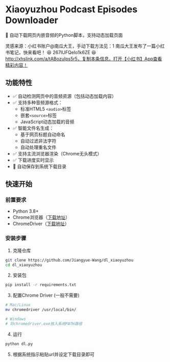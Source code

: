 # Xiaoyuzhou Podcast Episodes Downloader

🎵 自动下载网页内嵌音频的Python脚本，支持动态加载页面

灵感来源：小红书账户@南瓜大王，手动下载方法见：1 南瓜大王发布了一篇小红书笔记，快来看吧！ 😆 267IUFQeIo1k6ZE 😆 http://xhslink.com/a/tABozuIps5r5，复制本条信息，打开【小红书】App查看精彩内容！

## 功能特性

- ✅ 自动检测网页中的音频资源（包括动态加载内容）
- ✅ 支持多种音频源格式：
  - 标准HTML5 `<audio>`标签
  - 嵌套`<source>`标签
  - JavaScript动态加载的音频
- ✅ 智能文件名生成：
  - 基于网页标题自动命名
  - 自动过滤非法字符
  - 自动处理重名文件
- ✅ 支持主流浏览器渲染（Chrome无头模式）
- ✅ 下载进度实时显示
- 📂 自动保存到系统下载目录

## 快速开始

### 前置要求

- Python 3.8+
- Chrome浏览器（[下载地址](https://www.google.com/chrome/)）
- ChromeDriver（[下载地址](https://chromedriver.chromium.org/)）

### 安装步骤

1. 克隆仓库
```bash
git clone https://github.com/Jiangyue-Wang/dl_xiaoyuzhou
cd dl_xiaoyuzhou
```

2. 安装包
```bash
pip install -r requirements.txt
```

3. 配置Chrome Driver (一般不需要)
```bash
# Mac/Linux
mv chromedriver /usr/local/bin/

# Windows
# 将chromedriver.exe放入系统PATH路径
```

4. 运行
```bash
python dl.py
```

5. 根据系统指示粘贴url并设定下载目录即可

